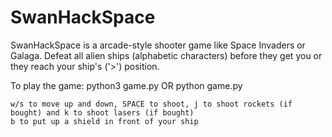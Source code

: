# SwanHackSpace
SwanHackSpace is a arcade-style shooter game like Space Invaders or Galaga. 
Defeat all alien ships (alphabetic characters) before they get you or they
reach your ship's ('>') position. 

To play the game:
    python3 game.py OR python game.py

    w/s to move up and down, SPACE to shoot, j to shoot rockets (if bought) and k to shoot lasers (if bought)
    b to put up a shield in front of your ship
